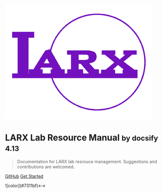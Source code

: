<!-- _coverpage.md -->


![logo](_media/larx_logo_2.png)


# LARX Lab Resource Manual <small>by docsify 4.13</small>

> Documentation for LARX lab resrouce management. Suggestions and contributions are welcomed.


[GitHub](https://github.com/yuhan-zhao/larx_resource)
[Get Started](#larx-lab-resources-manual-homepage)


<!-- background color -->
<!-->![color](#7311bf)<-->